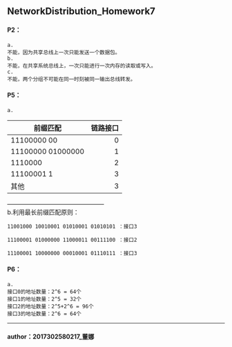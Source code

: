 ## NetworkDistribution_Homework7     

#### P2：  
	a.   
	不能，因为共享总线上一次只能发送一个数据包。        
	b.  
	不能，在共享系统总线上，一次只能进行一次内存的读取或写入。    
	c.    
	不能，两个分组不可能在同一时刻被同一输出总线转发。
    
#### P5：
	a.    
| 前缀匹配	       | 链路接口  |
| ------------     | -----:   | 
| 11100000 00      | 0        |   
| 11100000 01000000| 1        |   
| 1110000          | 2        |   
| 11100001 1       | 3        |   
| 其他             | 3        |    
————————————————      
	b.利用最长前缀匹配原则：   

	11001000 10010001 01010001 01010101 ：接口3

	11100001 01000000 11000011 00111100 ：接口2

	11100001 10000000 00010001 01110111 ：接口3    
    
    
#### P6：   
	a.  
	接口0的地址数量：2^6 = 64个     
	接口1的地址数量：2^5 = 32个     
	接口2的地址数量：2^5+2^6 = 96个     
	接口3的地址数量：2^6 = 64个    
	

****
#### author：2017302580217_董娜
